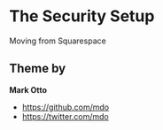 # The Security Setup

Moving from Squarespace

## Theme by

**Mark Otto**
- <https://github.com/mdo>
- <https://twitter.com/mdo>
